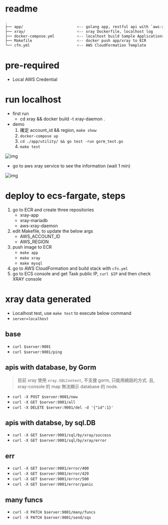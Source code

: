 # readme
```bash
.
├── app/                        <-- golang app, restful api with `aws-xray-sdk-go`
├── xray/                       <-- xray Dockerfile, localhost log
├── docker-compose.yml          <-- localhost build Sample Applications
├── Makefile                    <-- docker push app/xray to ECR
└── cfn.yml                     <-- AWS CloudFormation Template
```

# pre-required
- Local AWS Credential

# run localhost
- first run
    - cd xray && docker build -t xray-daemon .
- demo
    1. 確定 account_id && region, `make show`
    2. `docker-compose up`
    3. `cd ./app/utility/ && go test -run gorm_test.go`
    4. `make test`

![img](./assets/localhost.png)


- go to aws xray service to see the information (wait 1 min)

![img](./assets/xray.png)

# deploy to ecs-fargate, steps

1. go to ECR and create three repositories
    - xray-app
    - xray-mariadb
    - aws-xray-daemon
2. edit Makefile, to update the below args
    - AWS_ACCOUNT_ID
    - AWS_REGION
3. push image to ECR
    - `make app`
    - `make xray`
    - `make mysql`
4. go to AWS CloudFormation and build stack with `cfn.yml`
5. go to ECS console and get Task public IP, `curl $IP` and then check XRAY console


# xray data generated
- Localhost test, use `make test` to execute below command
- `server=localhost`

## base
- `curl $server:9001`
- `curl $server:9001/ping`

## apis with database, by Gorm
> 目前 xray 使用 `xray.SQLContext`, 不支援 gorm, 只能用繞路的方式.
> 且, xray-console 的 map 無法顯示 database 的 node.

- `curl -X POST $server:9001/new`
- `curl -X GET $server:9001/all`
- `curl -X DELETE $server:9001/del -d '{"id":1}'`

## apis with databse, by sql.DB
- `curl -X GET $server:9001/sql/by/xray/success`
- `curl -X GET $server:9001/sql/by/xray/error`

## err
- `curl -X GET $server:9001/error/400`
- `curl -X GET $server:9001/error/429`
- `curl -X GET $server:9001/error/500`
- `curl -X GET $server:9001/error/panic`

## many funcs
- `curl -X PATCH $server:9001/many/funcs`
- `curl -X PATCH $server:9001/send/sqs`